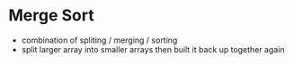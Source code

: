 # Merge Sort

- combination of spliting / merging / sorting
- split larger array into smaller arrays then built it back up together again
